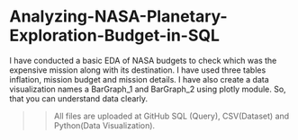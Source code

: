 # Analyzing-NASA-Planetary-Exploration-Budget-in-SQL
I have conducted a basic EDA of NASA budgets to check which was the expensive mission along with its destination.
I have used three tables inflation, mission budget and mission details.
I have also create a data visualization names a BarGraph_1 and BarGraph_2 using plotly module. So, that you can understand data clearly.
>> All files are uploaded at GitHub SQL (Query), CSV(Dataset) and Python(Data Visualization).  
